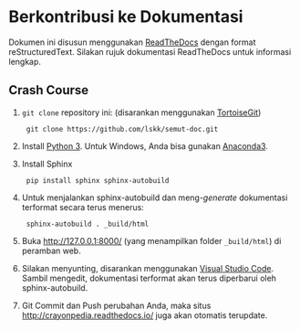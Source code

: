 # Berkontribusi ke Dokumentasi

Dokumen ini disusun menggunakan [ReadTheDocs](http://readthedocs.io) dengan format reStructuredText. Silakan rujuk dokumentasi ReadTheDocs untuk informasi lengkap.

## Crash Course

1. `git clone` repository ini: (disarankan menggunakan [TortoiseGit](https://tortoisegit.org/))

        git clone https://github.com/lskk/semut-doc.git

2. Install [Python 3](http://python.org). Untuk Windows, Anda bisa gunakan [Anaconda3](https://www.continuum.io/downloads).
3. Install Sphinx

        pip install sphinx sphinx-autobuild

4. Untuk menjalankan sphinx-autobuild dan meng-_generate_ dokumentasi terformat secara terus menerus:

        sphinx-autobuild . _build/html

5. Buka http://127.0.0.1:8000/ (yang menampilkan folder `_build/html`) di peramban web.
6. Silakan menyunting, disarankan menggunakan [Visual Studio Code](https://code.visualstudio.com/). Sambil mengedit, dokumentasi terformat akan terus diperbarui oleh sphinx-autobuild.
7. Git Commit dan Push perubahan Anda, maka situs http://crayonpedia.readthedocs.io/ juga akan otomatis terupdate.
